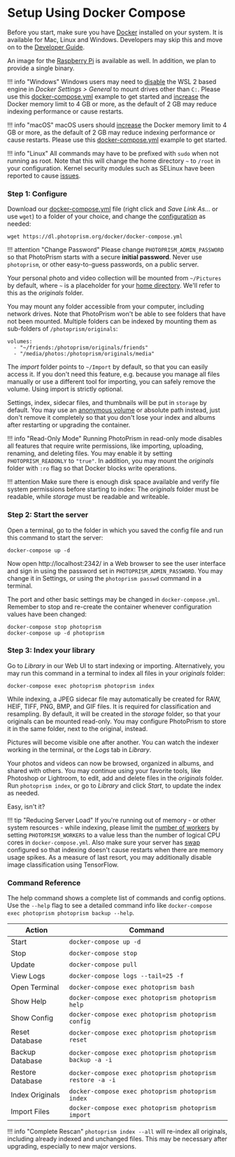 # Setup Using Docker Compose

Before you start, make sure you have [Docker](https://store.docker.com/search?type=edition&offering=community) installed on your system. 
It is available for Mac, Linux and Windows.
Developers may skip this and move on to the [Developer Guide](../developer-guide/index.md).

An image for the [Raspberry Pi](raspberry-pi.md) is available as well.
In addition, we plan to provide a single binary.

!!! info "Windows"
    Windows users may need to [disable](img/docker-disable-wsl2.jpg) the WSL 2 based engine in *Docker Settings > General*
    to mount drives other than `C:`. Please use this [docker-compose.yml](https://dl.photoprism.org/docker/windows/docker-compose.yml)
    example to get started and [increase](img/docker-resources-advanced.jpg) the Docker memory limit 
    to 4 GB or more, as the default of 2 GB may reduce indexing performance or cause restarts.

!!! info "macOS"
    macOS users should [increase](img/docker-resources-advanced.jpg) the Docker memory limit to 4 GB or more,
    as the default of 2 GB may reduce indexing performance or cause restarts.
    Please use this [docker-compose.yml](https://dl.photoprism.org/docker/macos/docker-compose.yml)
    example to get started.

!!! info "Linux"
    All commands may have to be prefixed with `sudo` when not running as root.
    Note that this will change the home directory `~` to `/root` in your configuration.
    Kernel security modules such as SELinux have been reported to cause 
    [issues](https://docs.photoprism.org/getting-started/faq/#why-is-photoprism-getting-stuck-in-a-restart-loop).

### Step 1: Configure ###

Download our [docker-compose.yml](https://dl.photoprism.org/docker/docker-compose.yml) file
(right click and *Save Link As...* or use `wget`) to a folder of your choice,
and change the [configuration](config-options.md) as needed:

```
wget https://dl.photoprism.org/docker/docker-compose.yml
```

!!! attention "Change Password"
    Please change `PHOTOPRISM_ADMIN_PASSWORD` so that PhotoPrism starts with a secure **initial password**.
    Never use `photoprism`, or other easy-to-guess passwords, on a public server.
	
Your personal photo and video collection will be mounted from `~/Pictures` by default,
where `~` is a placeholder for your [home directory](https://en.wikipedia.org/wiki/Home_directory).
We'll refer to this as the *originals* folder.

You may mount any folder accessible from your computer, including network drives.
Note that PhotoPrism won't be able to see folders that have not been mounted.
Multiple folders can be indexed by mounting them as sub-folders of `/photoprism/originals`:

```
volumes:
  - "~/friends:/photoprism/originals/friends"
  - "/media/photos:/photoprism/originals/media"
```

The *import* folder points to `~/Import` by default, so that you can easily access it.
If you don't need this feature, e.g. because you manage all files manually or 
use a different tool for importing, you can safely remove the volume. Using import is strictly 
optional.

Settings, index, sidecar files, and thumbnails will be put in `storage` by default. 
You may use an [anonymous volume](https://docs.docker.com/storage/bind-mounts/) or absolute path instead, 
just don't remove it completely so that you don't lose your index and albums after restarting or 
upgrading the container.

!!! info "Read-Only Mode"
    Running PhotoPrism in read-only mode disables all features that require write permissions,
    like importing, uploading, renaming, and deleting files.
    You may enable it by setting `PHOTOPRISM_READONLY` to `"true"`.
    In addition, you may mount the *originals* folder with `:ro` flag so that Docker 
    blocks write operations.

!!! attention
    Make sure there is enough disk space available and verify file system permissions before starting to index:
    The *originals* folder must be readable, while *storage* must be readable and writeable.

### Step 2: Start the server ###

Open a terminal, go to the folder in which you saved the config file and run this command to start the server:

```
docker-compose up -d
```

Now open http://localhost:2342/ in a Web browser to see the user interface
and sign in using the password set in `PHOTOPRISM_ADMIN_PASSWORD`.
You may change it in Settings, or using the `photoprism passwd` command in a terminal.

The port and other basic settings may be changed in `docker-compose.yml`.
Remember to stop and re-create the container whenever configuration values have been changed:

```
docker-compose stop photoprism
docker-compose up -d photoprism
```

### Step 3: Index your library ###

Go to *Library* in our Web UI to start indexing or importing. Alternatively, you may run this command 
in a terminal to index all files in your *originals* folder:

```
docker-compose exec photoprism photoprism index
```

While indexing, a JPEG sidecar file may automatically be created for RAW, HEIF, TIFF, PNG, BMP, 
and GIF files. It is required for classification and resampling. By default, it will be created
in the *storage* folder, so that your originals can be mounted read-only.
You may configure PhotoPrism to store it in the same folder, next to the original, instead.

Pictures will become visible one after another. You can watch the indexer working in the terminal, 
or the *Logs* tab in *Library*.

Your photos and videos can now be browsed, organized in albums, and shared with others.
You may continue using your favorite tools, like Photoshop or Lightroom,
to edit, add and delete files in the *originals* folder.
Run `photoprism index`, or go to *Library* and click *Start*, to update the index as needed.

Easy, isn't it?

!!! tip "Reducing Server Load"
    If you're running out of memory - or other system resources - while indexing, please limit the 
    [number of workers](https://docs.photoprism.org/getting-started/config-options/) by setting
    `PHOTOPRISM_WORKERS` to a value less than the number of logical CPU cores in `docker-compose.yml`.
    Also make sure your server has [swap](https://opensource.com/article/18/9/swap-space-linux-systems) 
    configured so that indexing doesn't cause restarts when there are memory usage spikes.
    As a measure of last resort, you may additionally disable image classification using TensorFlow.

### Command Reference ###

The help command shows a complete list of commands and config options.
Use the `--help` flag to see a detailed command info 
like `docker-compose exec photoprism photoprism backup --help`.

| Action           | Command                                                   |
|------------------|-----------------------------------------------------------|
| Start            | `docker-compose up -d`                                    |
| Stop             | `docker-compose stop`                                     |
| Update           | `docker-compose pull`                                     |
| View Logs        | `docker-compose logs --tail=25 -f`                        |
| Open Terminal    | `docker-compose exec photoprism bash`                     |
| Show Help        | `docker-compose exec photoprism photoprism help`          |
| Show Config      | `docker-compose exec photoprism photoprism config`        |
| Reset Database   | `docker-compose exec photoprism photoprism reset`         |
| Backup Database  | `docker-compose exec photoprism photoprism backup -a -i`  |
| Restore Database | `docker-compose exec photoprism photoprism restore -a -i` |
| Index Originals  | `docker-compose exec photoprism photoprism index`         |
| Import Files     | `docker-compose exec photoprism photoprism import`        |

!!! info "Complete Rescan"
    `photoprism index --all` will re-index all originals, including already indexed and unchanged files. This may be
    necessary after upgrading, especially to new major versions.
